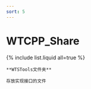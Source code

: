 ```yaml
---
sort: 5
---
```


# WTCPP_Share

{% include list.liquid all=true %}

```tip
**WTSTools文件夹**

存放实现接口的文件
```